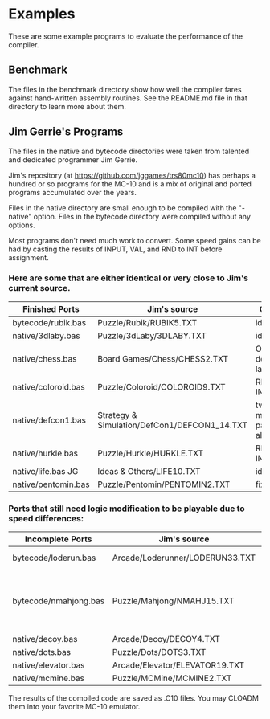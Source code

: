 # Examples

These are some example programs to evaluate the performance of the compiler.

## Benchmark
The files in the benchmark directory show how well the compiler fares against hand-written assembly routines.  See the README.md file in that directory to learn more about them. 

## Jim Gerrie's Programs
The files in the native and bytecode directories were taken from talented and dedicated programmer Jim Gerrie.

Jim's repository (at https://github.com/jggames/trs80mc10) has perhaps a hundred or so programs for the MC-10 and is a mix of original and ported programs accumulated over the years.

Files in the native directory are small enough to be compiled with the "-native" option.  Files in the bytecode directory were compiled without any options.  

Most programs don't need much work to convert.  Some speed gains can be had by casting the results of INPUT, VAL, and RND to INT before assignment.

### Here are some that are either identical or very close to Jim's current source.

Finished Ports       | Jim's source                                 |  Changes
-------------------- | -------------------------------------------- | ---------------
bytecode/rubik.bas   | Puzzle/Rubik/RUBIK5.TXT                      |  identical
native/3dlaby.bas    | Puzzle/3dLaby/3DLABY.TXT                     |  identical
native/chess.bas     | Board Games/Chess/CHESS2.TXT                 |  ON..GOTO define labels
native/coloroid.bas  | Puzzle/Coloroid/COLOROID9.TXT                |  RND() -> INT(RND())
native/defcon1.bas   | Strategy & Simulation/DefCon1/DEFCON1_14.TXT |  tweak missle path algorithm
native/hurkle.bas    | Puzzle/Hurkle/HURKLE.TXT                     |  RND() -> INT(RND())
native/life.bas JG   | Ideas & Others/LIFE10.TXT                    |  identical
native/pentomin.bas  | Puzzle/Pentomin/PENTOMIN2.TXT                |  fix typo

### Ports that still need logic modification to be playable due to speed differences:

Incomplete Ports      |  Jim's source                     | Changes
--------------------- | --------------------------------- | --------------------------------
bytecode/loderun.bas  |  Arcade/Loderunner/LODERUN33.TXT  | remove machine code
bytecode/nmahjong.bas |  Puzzle/Mahjong/NMAHJ15.TXT       | replace VAL with INT(VAL())) use MC-10 WASZ no CSAVE/CLOAD
native/decoy.bas      |  Arcade/Decoy/DECOY4.TXT          | identical
native/dots.bas       |  Puzzle/Dots/DOTS3.TXT            | identical
native/elevator.bas   |  Arcade/Elevator/ELEVATOR19.TXT   | identical
native/mcmine.bas     |  Puzzle/MCMine/MCMINE2.TXT        | identical

The results of the compiled code are saved as .C10 files.  You may CLOADM them into your favorite MC-10 emulator.

